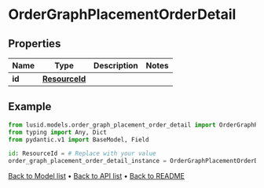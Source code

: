 # OrderGraphPlacementOrderDetail

## Properties
Name | Type | Description | Notes
------------ | ------------- | ------------- | -------------
**id** | [**ResourceId**](ResourceId.md) |  | 
## Example

```python
from lusid.models.order_graph_placement_order_detail import OrderGraphPlacementOrderDetail
from typing import Any, Dict
from pydantic.v1 import BaseModel, Field

id: ResourceId = # Replace with your value
order_graph_placement_order_detail_instance = OrderGraphPlacementOrderDetail(id=id)

```

[Back to Model list](../README.md#documentation-for-models) &#8226; [Back to API list](../README.md#documentation-for-api-endpoints) &#8226; [Back to README](../README.md)

